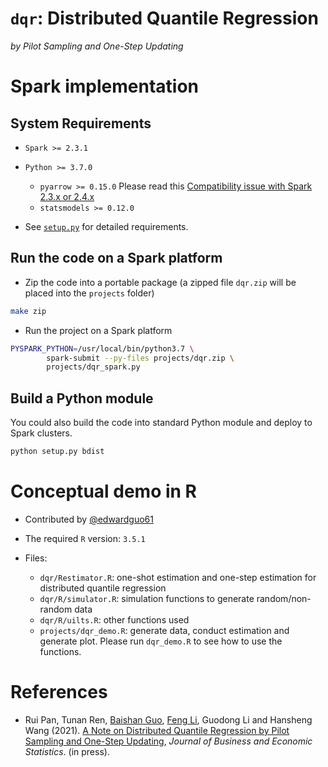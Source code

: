 # `dqr`: Distributed Quantile Regression
_by Pilot Sampling and One-Step Updating_

# Spark implementation

## System Requirements

- `Spark >= 2.3.1`
- `Python >= 3.7.0`
  - `pyarrow >= 0.15.0` Please read this [Compatibility issue with Spark 2.3.x or 2.4.x](https://spark.apache.org/docs/latest/sql-pyspark-pandas-with-arrow.html#compatibility-setting-for-pyarrow--0150-and-spark-23x-24x)
  - `statsmodels >= 0.12.0`

- See [`setup.py`](setup.py) for detailed requirements.

## Run the code on a Spark platform

- Zip the code into a portable package (a zipped file `dqr.zip` will be placed into the
  `projects` folder)

``` bash
make zip
```

- Run the project on a Spark platform

``` bash
PYSPARK_PYTHON=/usr/local/bin/python3.7 \
        spark-submit --py-files projects/dqr.zip \
        projects/dqr_spark.py
```

## Build a Python module

You could also build the code into standard Python module and deploy to Spark clusters.

``` python
python setup.py bdist
```

# Conceptual demo in R

- Contributed by [@edwardguo61](https://github.com/edwardguo61/Quantile_Regression_code)

- The required `R` version: `3.5.1`

- Files:
  - `dqr/Restimator.R`: one-shot estimation and one-step estimation for distributed quantile regression
  - `dqr/R/simulator.R`: simulation functions to generate random/non-random data
  - `dqr/R/uilts.R`: other functions used
  - `projects/dqr_demo.R`: generate data, conduct estimation and generate plot. Please run
    `dqr_demo.R` to see how to use the functions.

# References

- Rui Pan, Tunan Ren, [Baishan Guo](https://github.com/edwardguo61/), [Feng Li](https://feng.li/), Guodong Li and Hansheng Wang (2021). [A Note on Distributed Quantile Regression by Pilot Sampling and One-Step Updating](https://doi.org/10.1080/07350015.2021.1961789), _Journal of Business and Economic Statistics_. (in press). 
